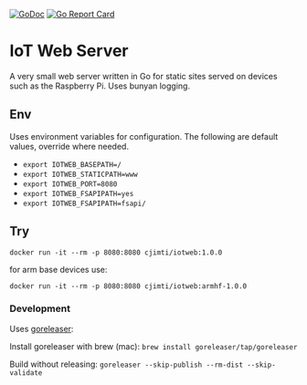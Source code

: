 [![GoDoc](https://godoc.org/github.com/cjimti/iotweb?status.svg)](https://godoc.org/github.com/cjimti/iotweb)
[![Go Report Card](https://goreportcard.com/badge/github.com/cjimti/iotweb)](https://goreportcard.com/report/github.com/cjimti/iotweb)


# IoT Web Server

A very small web server written in Go for static sites served on devices
such as the Raspberry Pi. Uses bunyan logging.

## Env

Uses environment variables for configuration. The following
are default values, override where needed.

- `export IOTWEB_BASEPATH=/`
- `export IOTWEB_STATICPATH=www`
- `export IOTWEB_PORT=8080`
- `export IOTWEB_FSAPIPATH=yes`
- `export IOTWEB_FSAPIPATH=fsapi/`

## Try

`docker run -it --rm -p 8080:8080 cjimti/iotweb:1.0.0`

for arm base devices use:

`docker run -it --rm -p 8080:8080 cjimti/iotweb:armhf-1.0.0`


### Development

Uses [goreleaser](https://goreleaser.com):

Install goreleaser with brew (mac):
`brew install goreleaser/tap/goreleaser`

Build without releasing:
`goreleaser --skip-publish --rm-dist --skip-validate`